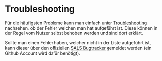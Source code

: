 # Troubleshooting

Für die häufigsten Probleme kann man einfach unter [Troubleshooting](/de/spieler/troubleshooting/) nachsehen, ob der Fehler welchen man hat aufgeführt ist. Diese können in der Regel vom Nutzer selbst behoben werden und sind dort erklärt.

Sollte man einen Fehler haben, welcher nicht in der Liste aufgeführt ist, kann dieser über den offiziellen [SALS Bugtracker](https://github.com/SALS-App/SALS) gemeldet werden (ein Github Account wird dafür benötigt). 
